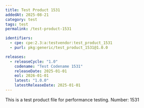```yaml
---
title: Test Product 1531
addedAt: 2025-08-21
category: test
tags: test
permalink: /test-product-1531

identifiers:
  - cpe: cpe:2.3:a:testvendor:test_product_1531
  - purl: pkg:generic/test_product_1531@1.0.0

releases:
  - releaseCycle: "1.0"
    codename: "Test Codename 1531"
    releaseDate: 2025-01-01
    eol: 2026-01-01
    latest: "1.0.0"
    latestReleaseDate: 2025-01-01
---
```


This is a test product file for performance testing. Number: 1531
